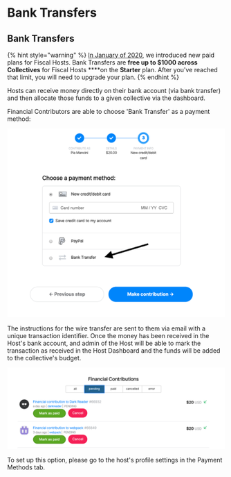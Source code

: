 # Bank Transfers

## Bank Transfers

{% hint style="warning" %}
[In January of 2020](https://blog.opencollective.com/new-host-plans), we introduced new paid plans for Fiscal Hosts. Bank Transfers are **free up to $1000 across Collectives** for Fiscal Hosts ****on the **Starter** plan. After you've reached that limit, you will need to upgrade your plan.
{% endhint %}

Hosts can receive money directly on their bank account \(via bank transfer\) and then allocate those funds to a given collective via the dashboard.

Financial Contributors are able to choose 'Bank Transfer' as a payment method:

![](../.gitbook/assets/screen-shot-2020-03-09-at-3.08.08-pm%20%281%29%20%281%29%20%281%29.png)

The instructions for the wire transfer are sent to them via email with a unique transaction identifier. Once the money has been received in the Host's bank account, and admin of the Host will be able to mark the transaction as received in the Host Dashboard and the funds will be added to the collective's budget. 

![](../.gitbook/assets/screen-shot-2020-03-09-at-3.12.59-pm.png)

To set up this option, please go to the host's profile settings in the Payment Methods tab. 

